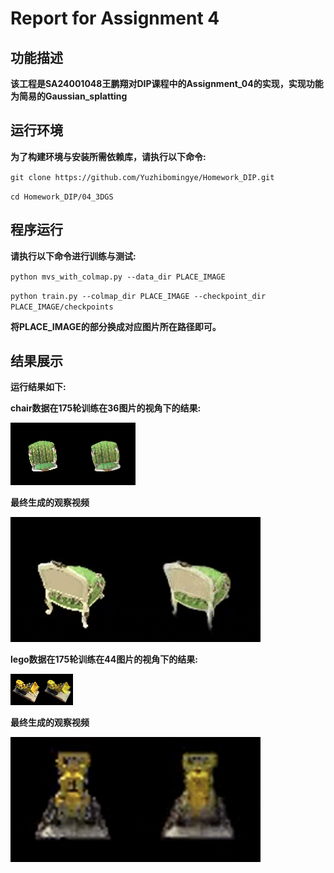 # Report for Assignment 4

## 功能描述
**该工程是SA24001048王鹏翔对DIP课程中的Assignment_04的实现，实现功能为简易的Gaussian_splatting**


## **运行环境**
**为了构建环境与安装所需依赖库，请执行以下命令:**

`git clone https://github.com/Yuzhibomingye/Homework_DIP.git`

`cd Homework_DIP/04_3DGS`


## 程序运行

**请执行以下命令进行训练与测试:**

`python mvs_with_colmap.py --data_dir PLACE_IMAGE`

`python train.py --colmap_dir PLACE_IMAGE --checkpoint_dir PLACE_IMAGE/checkpoints`


**将PLACE_IMAGE的部分换成对应图片所在路径即可。**

## 结果展示

**运行结果如下:**

**chair数据在175轮训练在36图片的视角下的结果:**

![chair](./data/chair/checkpoints/debug_images/epoch_0174/r_36.png)

**最终生成的观察视频**

![chair_2](./data/chair/checkpoints/debug_rendering.gif)

**lego数据在175轮训练在44图片的视角下的结果:**

![lego](./data/lego/checkpoints/debug_images/epoch_0174/r_44.png)

**最终生成的观察视频**

![lego_2](./data/lego/checkpoints/debug_rendering.gif)